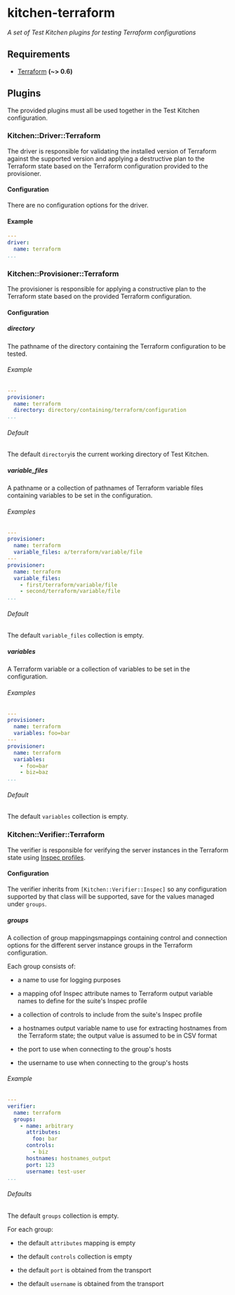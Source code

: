 # kitchen-terraform
*A set of Test Kitchen plugins for testing Terraform configurations*

## Requirements

- [Terraform] **(~> 0.6)**

[Terraform]: https://www.terraform.io/downloads.html

## Plugins

The provided plugins must all be used together in the Test Kitchen configuration.

### Kitchen::Driver::Terraform

The driver is responsible for validating the installed version of Terraform against the supported version and applying a destructive plan to the Terraform state based on the Terraform configuration provided to the provisioner. 

#### Configuration

There are no configuration options for the driver. 

#### Example

```yaml
---
driver:
  name: terraform
...
```

### Kitchen::Provisioner::Terraform

The provisioner is responsible for applying a constructive plan to the Terraform state based on the provided Terraform configuration. 

#### Configuration

##### directory

The pathname of the directory containing the Terraform configuration to be tested.

###### Example 

```yaml
---
provisioner:
  name: terraform
  directory: directory/containing/terraform/configuration
...
```

###### Default 

The default `directory`is the current working directory of Test Kitchen.

##### variable_files

A pathname or a collection of pathnames of Terraform variable files containing variables to be set in the configuration.

###### Examples

```yaml
---
provisioner:
  name: terraform
  variable_files: a/terraform/variable/file
---
provisioner:
  name: terraform
  variable_files:
    - first/terraform/variable/file
    - second/terraform/variable/file
...
```

###### Default 

The default `variable_files` collection is empty. 

##### variables

A Terraform variable or a collection of variables to be set in the configuration. 

###### Examples 

```yaml
---
provisioner:
  name: terraform
  variables: foo=bar
---
provisioner:
  name: terraform
  variables:
    - foo=bar
    - biz=baz
...
```

###### Default 

The default `variables` collection is empty.

### Kitchen::Verifier::Terraform

The verifier is responsible for verifying the server instances in the Terraform state using [Inspec profiles].

[Inspec profiles]: https://github.com/chef/inspec/blob/master/docs/profiles.rst

#### Configuration

The verifier inherits from `[Kitchen::Verifier::Inspec]` so any configuration supported by that class will be supported, save for the values managed under `groups`. 

[Kitchen::Verifier::Inspec]: https://github.com/chef/kitchen-inspec/blob/master/lib/kitchen/verifier/inspec.rb

##### groups 

A collection of group mappingsmappings containing control and connection options for the different server instance groups in the Terraform configuration.

Each group consists of:

- a name to use for logging purposes 

- a mapping ofof Inspec attribute names to Terraform output variable names to define for the suite's Inspec profile 

- a collection of controls to include from the suite's Inspec profile 

- a hostnames output variable name to use for extracting hostnames from the Terraform state; the output value is assumed to be in CSV format 

- the port to use when connecting to the group's hosts

- the username to use when connecting to the group's hosts


###### Example

```yaml
---
verifier:
  name: terraform
  groups:
    - name: arbitrary
      attributes:
        foo: bar
      controls:
        - biz
      hostnames: hostnames_output
      port: 123
      username: test-user
...
```

###### Defaults

The default `groups` collection is empty. 

For each group:

- the default `attributes` mapping is empty 

- the default `controls` collection is empty 

- the default `port` is obtained from the transport 

- the default `username` is obtained from the transport

